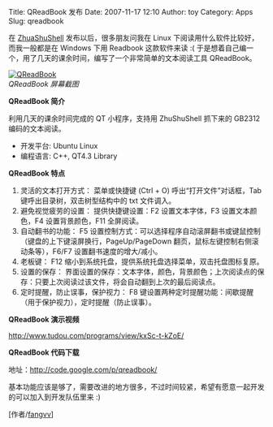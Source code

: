 Title: QReadBook 发布
Date: 2007-11-17 12:10
Author: toy
Category: Apps
Slug: qreadbook

在 [ZhuaShuShell](http://linuxtoy.org/archives/zhuashu-shell.html)
发布以后，很多朋友问我在 Linux 下阅读用什么软件比较好，而我一般都是在
Windows 下用 Readbook 这款软件来读 :(
于是想着自己编一个，用了几天的课余时间，编写了一个非常简单的文本阅读工具
QReadBook。

[![QReadBook](http://i.linuxtoy.org/i/2007/11/qreadbook-thumb.png)](http://i.linuxtoy.org/i/2007/11/qreadbook.png)  
*QReadBook 屏幕截图*

**QReadBook 简介**

利用几天的课余时间完成的 QT 小程序，支持用 ZhuShuShell 抓下来的 GB2312
编码的文本阅读。

-   开发平台: Ubuntu Linux
-   编程语言: C++, QT4.3 Library

**QReadBook 特点**

1.  灵活的文本打开方式：
    菜单或快捷键 (Ctrl + O) 呼出“打开文件”对话框，Tab
    键呼出目录树，双击树型结构中的 txt 文件调入。
2.  避免视觉疲劳的设置：
    提供快捷键设置：F2 设置文本字体，F3 设置文本颜色，F4
    设置背景颜色，F11 全屏阅读。
3.  自动翻书的功能：
    F5
    设置控制方式：可以选择程序自动滚屏翻书或键鼠控制（键盘的上下键滚屏换行，PageUp/PageDown
    翻页，鼠标左键控制右侧滚动条等），F6/F7 设置翻书速度的增大/减小。
4.  老板键：
    F12 缩小到系统托盘，提供系统托盘选择菜单，双击托盘图标复原。
5.  设置的保存：
    界面设置的保存：文本字体，颜色，背景颜色；上次阅读点的保存：只要上次阅读过该文件，将会自动翻到上次的最后阅读点。
6.  定时提醒，防止误事，保护视力：
    F8
    键设置两种定时提醒功能：间歇提醒（用于保护视力），定时提醒（防止误事）。

**QReadBook 演示视频**

<http://www.tudou.com/programs/view/kxSc-t-kZoE/>

**QReadBook 代码下载**

地址：<http://code.google.com/p/qreadbook/>

基本功能应该是够了，需要改进的地方很多，不过时间较紧，希望有愿意一起开发的可以加入到开发队伍里来
:)

[作者/[fangvv](http://hi.baidu.com/vvfang)]
